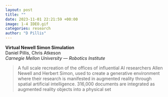 ```yaml
---
layout: post
title: ""
date: 2023-11-01 22:21:59 +00:00
image: 1-4 IDEO.gif
categories: research
author: "D Pillis"
---
```


**Virtual Newell Simon Simulation**  
Daniel Pillis, Chris Atkeson  
*Carnegie Mellon University — Robotics Institute*

<blockquote> <p>A full scale recreation of the offices of influential AI researchers Allen Newell and Herbert Simon, used to create a generative environment where their research is manifested in augmented reality through spatial artificial intelligence. 316,000 documents are integrated as augmented reality objects into a physical set
 </p> </blockquote>
